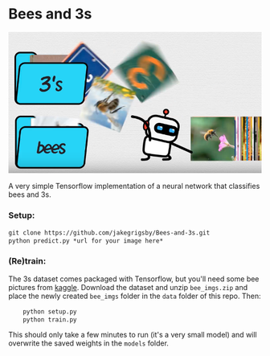 # Bees and 3s
![Sorting Bees and 3s Image](data/cgp_screenshot.png)

A very simple Tensorflow implementation of a neural network that classifies bees and 3s.

### Setup:
```
git clone https://github.com/jakegrigsby/Bees-and-3s.git
python predict.py *url for your image here*
```

### (Re)train:
 The 3s dataset comes packaged with Tensorflow, but you'll need some bee pictures from [kaggle](https://www.kaggle.com/jenny18/honey-bee-annotated-images). Download the dataset and unzip `bee_imgs.zip` and place the newly created `bee_imgs` folder in the `data` folder of this repo. Then: 
```
    python setup.py
    python train.py
```
 This should only take a few minutes to run (it's a very small model) and will overwrite the saved weights in the `models` folder.

